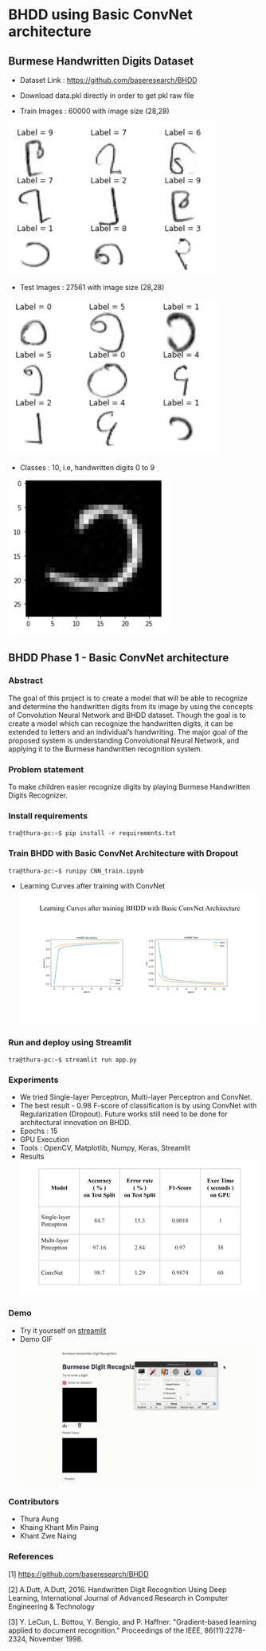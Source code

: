 # BHDD using Basic ConvNet architecture

## Burmese Handwritten Digits Dataset
- Dataset Link : https://github.com/baseresearch/BHDD
- Download data.pkl directly in order to get pkl raw file

- Train Images : 60000 with image size (28,28)

![Train Images](Image/trainimgs.png)

- Test Images : 27561 with image size (28,28)

![Test Images](Image/testimg.png)

- Classes : 10, i.e, handwritten digits 0 to 9

![Handwritten1 Images](Image/no1.png)

## BHDD Phase 1 - Basic ConvNet architecture

### Abstract
The goal of this project is to create a model that will be able to recognize and determine the handwritten digits from its image by using the concepts of Convolution Neural Network and BHDD dataset. Though the goal is to create a model which can recognize the handwritten digits, it can be extended to letters and an individual’s handwriting. The major goal of the proposed system is understanding Convolutional Neural Network, and applying it to the Burmese handwritten recognition system.

### Problem statement
To make children easier recognize digits by playing Burmese Handwritten Digits Recognizer.

### Install requirements
```{r, engine='bash', count_lines}
tra@thura-pc:~$ pip install -r requirements.txt
```

### Train BHDD with Basic ConvNet Architecture with Dropout
```{r, engine='bash', count_lines}
tra@thura-pc:~$ runipy CNN_train.ipynb
```
- Learning Curves after training with ConvNet
![LearningCurves Images](Image/CnnTrain.png)

### Run and deploy using Streamlit 
```{r, engine='bash', count_lines}
tra@thura-pc:~$ streamlit run app.py
```
### Experiments 
- We tried Single-layer Perceptron, Multi-layer Perceptron and ConvNet.
- The best result - 0.98 F-score of classification is by using ConvNet with Regularization (Dropout). Future works still need to be done for architectural innovation on BHDD.
- Epochs : 15
- GPU Execution
- Tools : OpenCV, Matplotlib, Numpy, Keras, Streamlit
- Results
![Results Images](Image/Tables.png)

### Demo 
- Try it yourself on [streamlit](https://share.streamlit.io/thuraaung1601/bhdd-using-streamlit/main/app.py)
- Demo GIF
![Demo](Image/Demo.gif)

### Contributors
- Thura Aung
- Khaing Khant Min Paing
- Khant Zwe Naing

### References 
[1] https://github.com/baseresearch/BHDD

[2] A.Dutt, A.Dutt, 2016. Handwritten Digit Recognition Using Deep Learning, International Journal of Advanced Research in Computer Engineering & Technology

[3] Y. LeCun, L. Bottou, Y. Bengio, and P. Haffner. "Gradient-based learning applied to document recognition." Proceedings of the IEEE, 86(11):2278-2324, November 1998.
